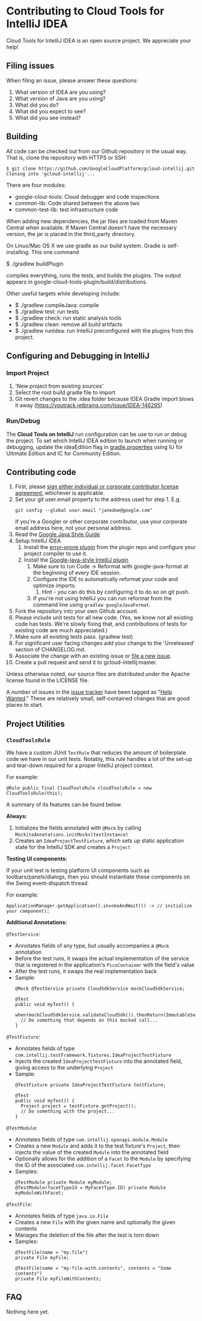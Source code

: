 # Contributing to Cloud Tools for IntelliJ IDEA

Cloud Tools for IntelliJ IDEA is an open source project.
We appreciate your help!


## Filing issues

When filing an issue, please answer these questions:

1. What version of IDEA are you using?
2. What version of Java are you using?
3. What did you do?
4. What did you expect to see?
5. What did you see instead?


## Building

All code can be checked out from our Github repository in the usual way.
That is, clone the repository with HTTPS or SSH:


```
$ git clone https://github.com/GoogleCloudPlatform/gcloud-intellij.git
Cloning into 'gcloud-intellij'...
```

There are four modules:

* google-clout-tools: Cloud debugger and code inspections
* common-lib: Code shared between the above two
* common-test-lib: test infrastructure code

When adding new dependencies, the jar files are loaded from Maven Central
when available. If Maven Central doesn't have the necessary version,
the jar is placed in the third_party directory.

On Linux/Mac OS X we use gradle as our build system. 
Gradle is self-installing. This one command

$ ./gradlew buildPlugin

compiles everything, runs the tests, and builds the plugins. The output appears in
google-cloud-tools-plugin/build/distributions.

Other useful targets while developing include:

* $ ./gradlew compileJava: compile
* $ ./gradlew test: run tests
* $ ./gradlew check: run static analysis tools
* $ ./gradlew clean: remove all build artifacts
* $ ./gradlew runIdea: run IntelliJ preconfigured with the plugins from this project.

## Configuring and Debugging in IntelliJ

### Import Project 

1. 'New project from existing sources'
1. Select the root build.gradle file to import
1. Git revert changes to the .idea folder because IDEA Gradle import blows it away
 (https://youtrack.jetbrains.com/issue/IDEA-146295)

### Run/Debug
The **Cloud Tools on IntelliJ** run configuration can be use to run or debug the project. To set which IntelliJ IDEA edition to launch when running or debugging, update the ideaEdition flag in [gradle.properties](https://github.com/GoogleCloudPlatform/google-cloud-intellij/blob/c5bbf8d018806f370d664622b70d5744480edc86/gradle.properties#L17) using IU for Ultimate Edition and IC for Community Edition.

## Contributing code

1. First, please [sign either individual or corporate contributor license agreement](https://cla.developers.google.com/), whichever is applicable.
1. Set your git user.email property to the address used for step 1. E.g.
   ```
   git config --global user.email "janedoe@google.com"
   ```
   If you're a Googler or other corporate contributor, 
   use your corporate email address here, not your personal address.
1. Read the [Google Java Style Guide](http://google.github.io/styleguide/javaguide.html)
1. Setup IntelliJ IDEA
    1. Install the [error-prone plugin](http://errorprone.info/docs/installation) from the plugin
     repo and configure your project compiler to use it.
    1. Install the [Google-java-style IntelliJ plugin](https://github.com/google/google-java-format)
        1. Make sure to run Code -> Reformat with google-java-format at the beginning of every IDE 
        session.
        1. Configure the IDE to automatically reformat your code and optimize imports.
            1. Hint - you can do this by configuring it to do so on git push. 
        1. If you're not using IntelliJ you can run reformat from the command line using 
        `gradlew googleJavaFormat`.
1. Fork the repository into your own Github account.
1. Please include unit tests for all new code. (Yes, we know not all
   existing code has tests. We're slowly fixing that, and contributions of tests
   for existing code are much appreciated.)
1. Make sure all existing tests pass. (gradlew test)
1. For significant user facing changes add your change to the 'Unreleased' section of CHANGELOG.md.
1. Associate the change with an existing issue or [file a new issue](https://github.com/GoogleCloudPlatform/gcloud-intellij/issues/new).
1. Create a pull request and send it to gcloud-intellij:master.


Unless otherwise noted, our source files are distributed under
the Apache license found in the LICENSE file.

A number of issues in the 
[issue tracker](https://github.com/GoogleCloudPlatform/gcloud-intellij/issues/new)
have been tagged as "[Help Wanted](https://github.com/GoogleCloudPlatform/gcloud-intellij/labels/help%20wanted)." 
These are relatively small, self-contained changes that are good places to start.

## Project Utilities

### `CloudToolsRule`
We have a custom JUnit `TestRule` that reduces the amount of boilerplate code we have in our unit
tests. Notably, this rule handles a lot of the set-up and tear-down required for a proper IntelliJ
project context.

For example:

```
@Rule public final CloudToolsRule cloudToolsRule = new CloudToolsRule(this);
```

A summary of its features can be found below.

**Always:**
1. Initializes the fields annotated with `@Mock` by calling
   `MockitoAnnotations.initMocks(testInstance)`
2. Creates an `IdeaProjectTestFixture`, which sets up static application state for the IntelliJ SDK
   and creates a `Project`

**Testing UI components:**

If your unit test is testing platform UI components such as toolbars/panels/dialogs, then you should instantiate these components on the Swing event-dispatch thread.

For example:

```
ApplicationManager.getApplication().invokeAndWait(() -> // initialize your component);
```

**Additional Annotations:**

`@TestService`:
- Annotates fields of any type, but usually accompanies a `@Mock` annotation
- Before the test runs, it swaps the actual implementation of the service that is registered in the
  application's `PicoContainer` with the field's value
- After the test runs, it swaps the real implementation back
- Sample:
    ```
    @Mock @TestService private CloudSdkService mockCloudSdkService;

    @Test
    public void myTest() {
      when(mockCloudSdkService.validateCloudSdk()).thenReturn(ImmutableSet.of());
      // Do something that depends on this mocked call...
    }
    ```

`@TestFixture`:
- Annotates fields of type `com.intellij.testFramework.fixtures.IdeaProjectTestFixture`
- Injects the created `IdeaProjectTestFixture` into the annotated field, giving access to the
  underlying `Project`
- Sample:
    ```
    @TestFixture private IdeaProjectTestFixture testFixture;

    @Test
    public void myTest() {
      Project project = testFixture.getProject();
      // Do something with the project...
    }
    ```

`@TestModule`:
- Annotates fields of type `com.intellij.openapi.module.Module`
- Creates a new `Module` and adds it to the test fixture's `Project`, then injects the value of the
  created `Module` into the annotated field
- Optionally allows for the addition of a `Facet` to the `Module` by specifying the ID of the
  associated `com.intellij.facet.FacetType`
- Samples:
    ```
    @TestModule private Module myModule;
    @TestModule(facetTypeId = MyFacetType.ID) private Module myModuleWithFacet;
    ```

`@TestFile`:
- Annotates fields of type `java.io.File`
- Creates a new `File` with the given name and optionally the given contents
- Manages the deletion of the file after the test is torn down
- Samples:
    ```
    @TestFile(name = "my.file")
    private File myFile;

    @TestFile(name = "my-file-with.contents", contents = "Some contents")
    private File myFileWithContents;
    ```

## FAQ

Nothing here yet.
